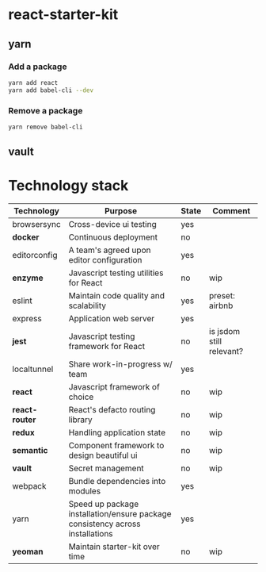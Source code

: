 # react-starter-kit

## yarn

### Add a package

```sh
yarn add react
yarn add babel-cli --dev
```
### Remove a package

```sh
yarn remove babel-cli
```

## vault



# Technology stack

| Technology | Purpose | State | Comment |
|---|---|---|---|
| browsersync | Cross-device ui testing | yes |  |
| **docker** | Continuous deployment | no |  |
| editorconfig | A team's agreed upon editor configuration | yes |   |
| **enzyme** | Javascript testing utilities for React | no | wip |
| eslint | Maintain code quality and scalability | yes | preset: airbnb |
| express | Application web server | yes |   |
| **jest** | Javascript testing framework for React | no | is jsdom still relevant? |
| localtunnel | Share work-in-progress w/ team | yes | |
| **react** | Javascript framework of choice | no | wip |
| **react-router** | React's defacto routing library | no | wip |
| **redux** | Handling application state | no | wip |
| **semantic** | Component framework to design beautiful ui | no | wip |
| **vault** | Secret management | no | wip |
| webpack | Bundle dependencies into modules | yes | |
| yarn | Speed up package installation/ensure package consistency across installations | yes |   |
| **yeoman** | Maintain starter-kit over time | no | wip |
